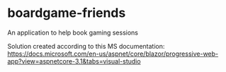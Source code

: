 # boardgame-friends
An application to help book gaming sessions

Solution created according to this MS documentation: https://docs.microsoft.com/en-us/aspnet/core/blazor/progressive-web-app?view=aspnetcore-3.1&tabs=visual-studio
